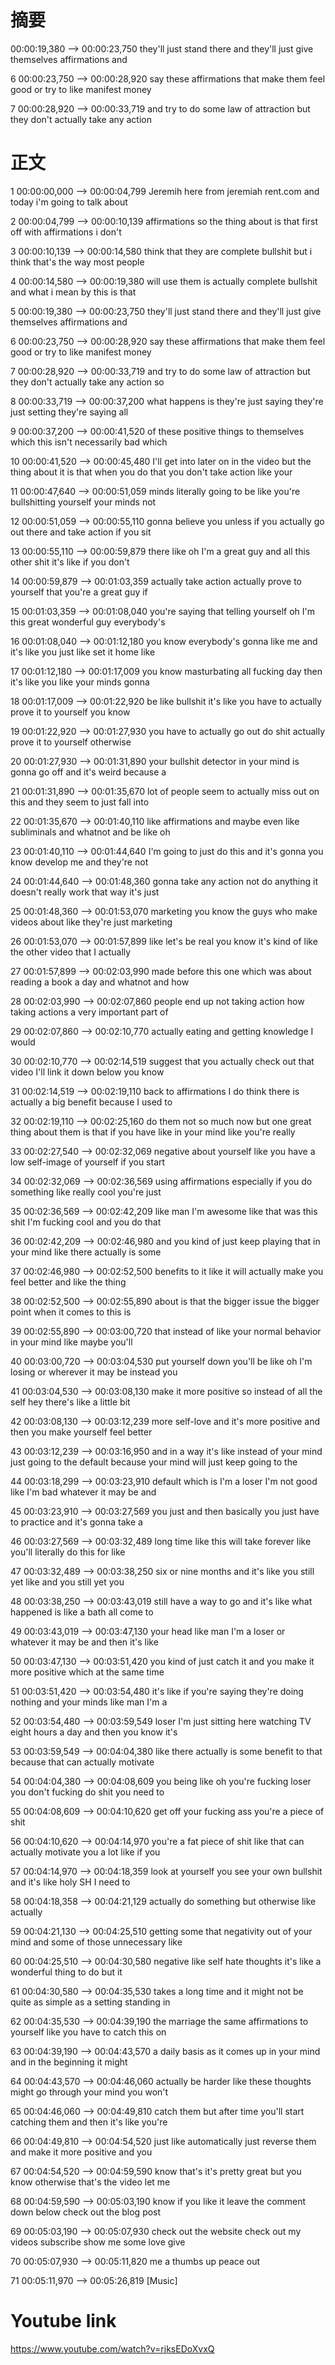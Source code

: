 


# 摘要


00:00:19,380 --> 00:00:23,750
they'll just stand there and they'll
just give themselves affirmations and

6
00:00:23,750 --> 00:00:28,920
say these affirmations that make them
feel good or try to like manifest money

7
00:00:28,920 --> 00:00:33,719
and try to do some law of attraction but
they don't actually take any action


#  正文

1
00:00:00,000 --> 00:00:04,799
Jeremih here from jeremiah rent.com and
today i'm going to talk about

2
00:00:04,799 --> 00:00:10,139
affirmations so the thing about is that
first off with affirmations i don't

3
00:00:10,139 --> 00:00:14,580
think that they are complete bullshit
but i think that's the way most people

4
00:00:14,580 --> 00:00:19,380
will use them is actually complete
bullshit and what i mean by this is that

5
00:00:19,380 --> 00:00:23,750
they'll just stand there and they'll
just give themselves affirmations and

6
00:00:23,750 --> 00:00:28,920
say these affirmations that make them
feel good or try to like manifest money

7
00:00:28,920 --> 00:00:33,719
and try to do some law of attraction but
they don't actually take any action so

8
00:00:33,719 --> 00:00:37,200
what happens is they're just saying
they're just setting they're saying all

9
00:00:37,200 --> 00:00:41,520
of these positive things to themselves
which this isn't necessarily bad which

10
00:00:41,520 --> 00:00:45,480
I'll get into later on in the video but
the thing about it is that when you do
that you don't take action like your

11
00:00:47,640 --> 00:00:51,059
minds literally going to be like you're
bullshitting yourself your minds not

12
00:00:51,059 --> 00:00:55,110
gonna believe you unless if you actually
go out there and take action if you sit

13
00:00:55,110 --> 00:00:59,879
there like oh I'm a great guy and all
this other shit it's like if you don't

14
00:00:59,879 --> 00:01:03,359
actually take action actually prove to
yourself that you're a great guy if

15
00:01:03,359 --> 00:01:08,040
you're saying that telling yourself oh
I'm this great wonderful guy everybody's

16
00:01:08,040 --> 00:01:12,180
you know everybody's gonna like me and
it's like you just like set it home like

17
00:01:12,180 --> 00:01:17,009
you know masturbating all fucking day
then it's like you like your minds gonna

18
00:01:17,009 --> 00:01:22,920
be like bullshit it's like you have to
actually prove it to yourself you know

19
00:01:22,920 --> 00:01:27,930
you have to actually go out do shit
actually prove it to yourself otherwise

20
00:01:27,930 --> 00:01:31,890
your bullshit detector in your mind is
gonna go off and it's weird because a

21
00:01:31,890 --> 00:01:35,670
lot of people seem to actually miss out
on this and they seem to just fall into

22
00:01:35,670 --> 00:01:40,110
like affirmations and maybe even like
subliminals and whatnot and be like oh

23
00:01:40,110 --> 00:01:44,640
I'm going to just do this and it's gonna
you know develop me and they're not

24
00:01:44,640 --> 00:01:48,360
gonna take any action not do anything it
doesn't really work that way it's just

25
00:01:48,360 --> 00:01:53,070
marketing you know the guys who make
videos about like they're just marketing

26
00:01:53,070 --> 00:01:57,899
like let's be real you know it's kind of
like the other video that I actually

27
00:01:57,899 --> 00:02:03,990
made before this one which was about
reading a book a day and whatnot and how

28
00:02:03,990 --> 00:02:07,860
people end up not taking action how
taking actions a very important part of

29
00:02:07,860 --> 00:02:10,770
actually
eating and getting knowledge I would

30
00:02:10,770 --> 00:02:14,519
suggest that you actually check out that
video I'll link it down below you know

31
00:02:14,519 --> 00:02:19,110
back to affirmations I do think there is
actually a big benefit because I used to

32
00:02:19,110 --> 00:02:25,160
do them not so much now but one great
thing about them is that if you have
like in your mind like you're really

33
00:02:27,540 --> 00:02:32,069
negative about yourself like you have a
low self-image of yourself if you start

34
00:02:32,069 --> 00:02:36,569
using affirmations especially if you do
something like really cool you're just

35
00:02:36,569 --> 00:02:42,209
like man I'm awesome like that was this
shit I'm fucking cool and you do that

36
00:02:42,209 --> 00:02:46,980
and you kind of just keep playing that
in your mind like there actually is some

37
00:02:46,980 --> 00:02:52,500
benefits to it like it will actually
make you feel better and like the thing

38
00:02:52,500 --> 00:02:55,890
about is that the bigger issue the
bigger point when it comes to this is

39
00:02:55,890 --> 00:03:00,720
that instead of like your normal
behavior in your mind like maybe you'll

40
00:03:00,720 --> 00:03:04,530
put yourself down you'll be like oh I'm
losing or wherever it may be instead you

41
00:03:04,530 --> 00:03:08,130
make it more positive so instead of all
the self hey there's like a little bit

42
00:03:08,130 --> 00:03:12,239
more self-love and it's more positive
and then you make yourself feel better

43
00:03:12,239 --> 00:03:16,950
and in a way it's like instead of your
mind just going to the default because
your mind will just keep going to the

44
00:03:18,299 --> 00:03:23,910
default which is I'm a loser I'm not
good like I'm bad whatever it may be and

45
00:03:23,910 --> 00:03:27,569
you just and then basically you just
have to practice and it's gonna take a

46
00:03:27,569 --> 00:03:32,489
long time like this will take forever
like you'll literally do this for like

47
00:03:32,489 --> 00:03:38,250
six or nine months and it's like you
still yet like and you still yet you

48
00:03:38,250 --> 00:03:43,019
still have a way to go and it's like
what happened is like a bath all come to

49
00:03:43,019 --> 00:03:47,130
your head like man I'm a loser or
whatever it may be and then it's like

50
00:03:47,130 --> 00:03:51,420
you kind of just catch it and you make
it more positive which at the same time

51
00:03:51,420 --> 00:03:54,480
it's like if you're saying they're doing
nothing and your minds like man I'm a

52
00:03:54,480 --> 00:03:59,549
loser I'm just sitting here watching TV
eight hours a day and then you know it's

53
00:03:59,549 --> 00:04:04,380
like there actually is some benefit to
that because that can actually motivate

54
00:04:04,380 --> 00:04:08,609
you being like oh you're fucking loser
you don't fucking do shit you need to

55
00:04:08,609 --> 00:04:10,620
get off your fucking ass you're a piece
of shit

56
00:04:10,620 --> 00:04:14,970
you're a fat piece of shit like that can
actually motivate you a lot like if you

57
00:04:14,970 --> 00:04:18,359
look at yourself you see your own
bullshit and it's like holy SH I need to

58
00:04:18,358 --> 00:04:21,129
actually
do something but otherwise like actually

59
00:04:21,130 --> 00:04:25,510
getting some that negativity out of your
mind and some of those unnecessary like

60
00:04:25,510 --> 00:04:30,580
negative like self hate thoughts it's
like a wonderful thing to do but it

61
00:04:30,580 --> 00:04:35,530
takes a long time and it might not be
quite as simple as a setting standing in

62
00:04:35,530 --> 00:04:39,190
the marriage the same affirmations to
yourself like you have to catch this on

63
00:04:39,190 --> 00:04:43,570
a daily basis as it comes up in your
mind and in the beginning it might

64
00:04:43,570 --> 00:04:46,060
actually be harder like these thoughts
might go through your mind you won't

65
00:04:46,060 --> 00:04:49,810
catch them but after time you'll start
catching them and then it's like you're

66
00:04:49,810 --> 00:04:54,520
just like automatically just reverse
them and make it more positive and you

67
00:04:54,520 --> 00:04:59,590
know that's it's pretty great but you
know otherwise that's the video let me

68
00:04:59,590 --> 00:05:03,190
know if you like it leave the comment
down below check out the blog post

69
00:05:03,190 --> 00:05:07,930
check out the website check out my
videos subscribe show me some love give

70
00:05:07,930 --> 00:05:11,820
me a thumbs up peace out

71
00:05:11,970 --> 00:05:26,819
[Music]


# Youtube link

https://www.youtube.com/watch?v=rjksEDoXvxQ
